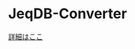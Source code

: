 # JeqDB-Converter

[詳細はここ](https://github.com/Ichihai1415/JeqDB-Converter/blob/main/JeqDB-Converter/README.md)